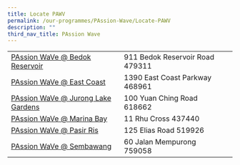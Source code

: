 ```yaml
---
title: Locate PAWV
permalink: /our-programmes/PAssion-Wave/Locate-PAWV
description: ""
third_nav_title: PAssion Wave
---
```

|| |  |
| -------- | -------- | -------- |
| [PAssion WaVe @ Bedok Reservoir](/our-programmes/PAssion-Wave/PAssionWaVe-BedokReservoir)     | 911 Bedok Reservoir Road 479311     |      
| [PAssion WaVe @ East Coast]( /our-programmes/PAssion-Wave/PAssionWaVe-EastCoast)  | 1390 East Coast Parkway 468961     |      
| [PAssion WaVe @ Jurong Lake Gardens]( /our-programmes/PAssion-Wave/PAssionWaVe-JurongLakeGardens)    | 100 Yuan Ching Road 618662    |      
| [PAssion WaVe @ Marina Bay](/our-programmes/PAssion-Wave/PAssioWaVe-MarinaBay)   | 11 Rhu Cross 437440    |      
| [PAssion WaVe @ Pasir Ris](/our-programmes/PAssion-Wave/PAssionWaVe-PasirRis)   | 125 Elias Road 519926    |      
| [PAssion WaVe @ Sembawang](/our-programmes/PAssion-Wave/PAssionWaVe-Sembawang)     | 60 Jalan Mempurong 759058     |